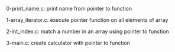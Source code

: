 0-print_name.c:
    print name from pointer to function

1-array_iterator.c:
    execute pointer function on all elements of array

2-int_index.c:
    match a number in an array using pointer to function

3-main.c:
    create calculator with pointer to function

